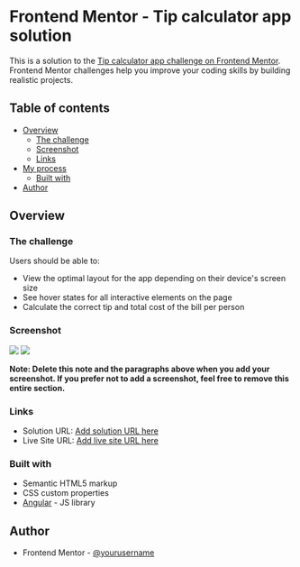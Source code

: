 # Frontend Mentor - Tip calculator app solution

This is a solution to the [Tip calculator app challenge on Frontend Mentor](https://www.frontendmentor.io/challenges/tip-calculator-app-ugJNGbJUX). Frontend Mentor challenges help you improve your coding skills by building realistic projects.

## Table of contents

- [Overview](#overview)
  - [The challenge](#the-challenge)
  - [Screenshot](#screenshot)
  - [Links](#links)
- [My process](#my-process)
  - [Built with](#built-with)
- [Author](#author)

## Overview

### The challenge

Users should be able to:

- View the optimal layout for the app depending on their device's screen size
- See hover states for all interactive elements on the page
- Calculate the correct tip and total cost of the bill per person

### Screenshot

![](./desktop.jpg)
![](./mobile.jpg)


**Note: Delete this note and the paragraphs above when you add your screenshot. If you prefer not to add a screenshot, feel free to remove this entire section.**

### Links

- Solution URL: [Add solution URL here](https://gitlab.com/brunoj/tip-calculator-frontend-mentor/-/tree/master)
- Live Site URL: [Add live site URL here](https://serene-lovelace-bdfdef.netlify.app/)

### Built with

- Semantic HTML5 markup
- CSS custom properties
- [Angular](https://angular.io/) - JS library


## Author

- Frontend Mentor - [@yourusername](https://www.frontendmentor.io/profile/brunoj0)

